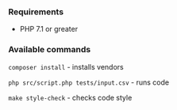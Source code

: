 ### Requirements

* PHP 7.1 or greater

### Available commands

`composer install` - installs vendors

`php src/script.php tests/input.csv` - runs code

`make style-check` - checks code style
